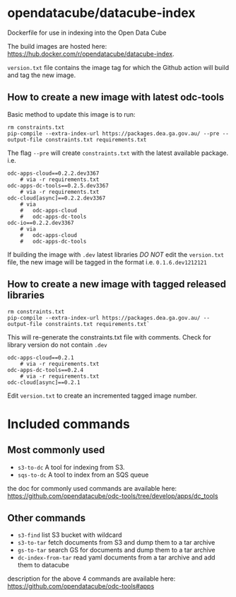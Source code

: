 
# opendatacube/datacube-index
Dockerfile for use in indexing into the Open Data Cube

The build images are hosted here: https://hub.docker.com/r/opendatacube/datacube-index.

`version.txt` file contains the image tag for which the Github action will build and tag the new image.

## How to create a new image with latest odc-tools

Basic method to update this image is to run:

```
rm constraints.txt
pip-compile --extra-index-url https://packages.dea.ga.gov.au/ --pre --output-file constraints.txt requirements.txt
```

The flag `--pre` will create `constraints.txt` with the latest available package. i.e.

```
odc-apps-cloud==0.2.2.dev3367
    # via -r requirements.txt
odc-apps-dc-tools==0.2.5.dev3367
    # via -r requirements.txt
odc-cloud[async]==0.2.2.dev3367
    # via
    #   odc-apps-cloud
    #   odc-apps-dc-tools
odc-io==0.2.2.dev3367
    # via
    #   odc-apps-cloud
    #   odc-apps-dc-tools
```
If building the image with `.dev` latest libraries *DO NOT* edit the `version.txt` file, the new image will be tagged in the format i.e. `0.1.6.dev1212121`
## How to create a new image with tagged released libraries

```
rm constraints.txt
pip-compile --extra-index-url https://packages.dea.ga.gov.au/ --output-file constraints.txt requirements.txt`
```

This will re-generate the constraints.txt file with comments. Check for library version do not contain `.dev`

```
odc-apps-cloud==0.2.1
    # via -r requirements.txt
odc-apps-dc-tools==0.2.4
    # via -r requirements.txt
odc-cloud[async]==0.2.1
```

Edit `version.txt` to create an incremented tagged image number.
# Included commands

## Most commonly used

- `s3-to-dc` A tool for indexing from S3.
- `sqs-to-dc` A tool to index from an SQS queue


the doc for commonly used commands are available here: https://github.com/opendatacube/odc-tools/tree/develop/apps/dc_tools

## Other commands

- `s3-find` list S3 bucket with wildcard
- `s3-to-tar` fetch documents from S3 and dump them to a tar archive
- `gs-to-tar` search GS for documents and dump them to a tar archive
- `dc-index-from-tar` read yaml documents from a tar archive and add them to datacube

description for the above 4 commands are available here: https://github.com/opendatacube/odc-tools#apps
